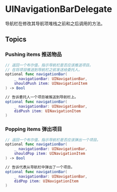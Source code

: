 # UINavigationBarDelegate

导航栏在修改其导航项堆栈之前和之后调用的方法。

## Topics

### Pushing items 推送物品

```swift
// 返回一个布尔值，指示导航栏是否应该推送项目。
// 在将项目推送到导航栏之前发送给委托人。
optional func navigationBar(
    _ navigationBar: UINavigationBar,
    shouldPush item: UINavigationItem
) -> Bool

// 告诉委托人一个项目被推送到导航栏上。
optional func navigationBar(
    _ navigationBar: UINavigationBar,
    didPush item: UINavigationItem
)
```

### Popping items 弹出项目

```swift
// 返回一个布尔值，指示导航栏是否应该弹出一个项目。
optional func navigationBar(
    _ navigationBar: UINavigationBar,
    shouldPop item: UINavigationItem
) -> Bool

// 告诉代表从导航栏中弹出了一个项目。
optional func navigationBar(
    _ navigationBar: UINavigationBar,
    didPop item: UINavigationItem
)
```

